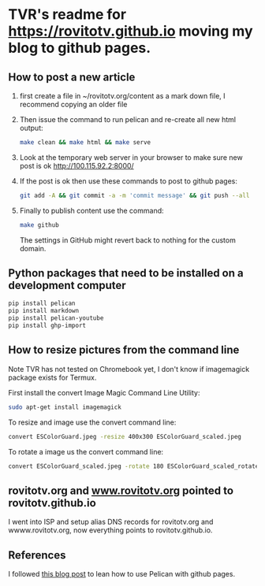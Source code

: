 # TVR's readme for https://rovitotv.github.io moving my blog to github pages.

## How to post a new article

1.  first create a file in ~/rovitotv.org/content as a mark down file, I recommend
    copying an older file

2.  Then issue the command to run pelican and re-create all new html output:
    ```bash
    make clean && make html && make serve
    ```
3.  Look at the temporary web server in your browser to make sure new post is ok
    http://100.115.92.2:8000/

4.  If the post is ok then use these commands to post to github pages:
    ```bash
    git add -A && git commit -a -m 'commit message' && git push --all
    ```

5.  Finally to publish content use the command:
    ```bash
    make github
    ```

    The settings in GitHub might revert back to nothing for the custom
    domain.

## Python packages that need to be installed on a development computer

```bash
pip install pelican
pip install markdown
pip install pelican-youtube
pip install ghp-import
```


## How to resize pictures from the command line

Note TVR has not tested on Chromebook yet, I don't know if imagemagick package
exists for Termux.

First install the convert Image Magic Command Line Utility:
```bash
sudo apt-get install imagemagick
```

To resize and image use the convert command line:
```bash
convert ESColorGuard.jpeg -resize 400x300 ESColorGuard_scaled.jpeg
```

To rotate a image us the convert command line:
```bash
convert ESColorGuard_scaled.jpeg -rotate 180 ESColorGuard_scaled_rotated.jpeg
```

## rovitotv.org and www.rovitotv.org pointed to rovitotv.github.io

I went into ISP and setup alias DNS records for rovitotv.org and wwww.rovitotv.org,
now everything points to rovitotv.github.io.

## References

I followed [this blog post](https://rsip22.github.io/blog/create-a-blog-with-pelican-and-github-pages.html)
to lean how to use Pelican with github pages.
